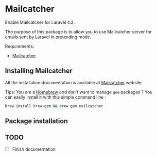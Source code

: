 Mailcatcher
===========

Enable Mailcatcher for Laravel 4.2.

The purpose of this package is to allow you to use Mailcatcher server for emails sent by Laravel in pretending mode.

Requirements:

* [Mailcatcher](http://mailcatcher.me)

## Installing Mailcatcher

All the installation documentation is available at [Mailcatcher](http://mailcatcher.me) website.

Tips:
You are a [Homebrew](http://brew.sh) and don't want to manage `gem` packages ?
You can easily install it with this simple command line :

```sh
brew install brew-gem && brew gem mailcatcher
```

## Package installation



## TODO
* [ ] Finish documentation

